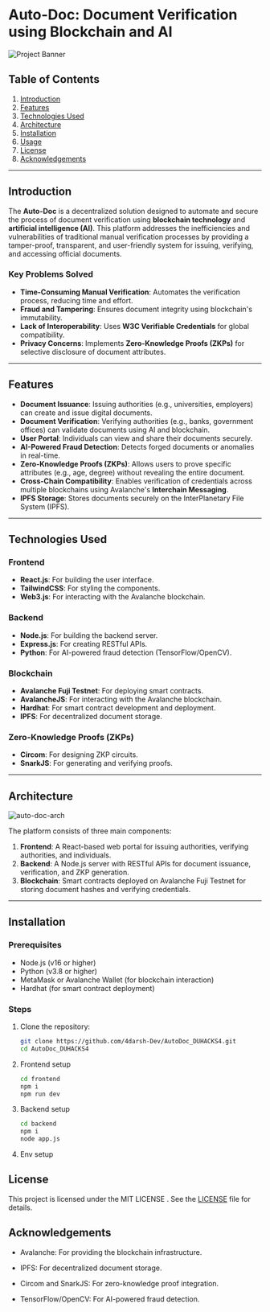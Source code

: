 # Auto-Doc: Document Verification using Blockchain and AI

![Project Banner](https://github.com/user-attachments/assets/26be3957-d830-4768-96df-2e6e5d8804e0)

## Table of Contents
1. [Introduction](#introduction)
2. [Features](#features)
3. [Technologies Used](#technologies-used)
4. [Architecture](#architecture)
5. [Installation](#installation)
6. [Usage](#usage)
10. [License](#license)
11. [Acknowledgements](#acknowledgements)

---

## Introduction

The **Auto-Doc** is a decentralized solution designed to automate and secure the process of document verification using **blockchain technology** and **artificial intelligence (AI)**. This platform addresses the inefficiencies and vulnerabilities of traditional manual verification processes by providing a tamper-proof, transparent, and user-friendly system for issuing, verifying, and accessing official documents.

### Key Problems Solved
- **Time-Consuming Manual Verification**: Automates the verification process, reducing time and effort.
- **Fraud and Tampering**: Ensures document integrity using blockchain's immutability.
- **Lack of Interoperability**: Uses **W3C Verifiable Credentials** for global compatibility.
- **Privacy Concerns**: Implements **Zero-Knowledge Proofs (ZKPs)** for selective disclosure of document attributes.

---

## Features

- **Document Issuance**: Issuing authorities (e.g., universities, employers) can create and issue digital documents.
- **Document Verification**: Verifying authorities (e.g., banks, government offices) can validate documents using AI and blockchain.
- **User Portal**: Individuals can view and share their documents securely.
- **AI-Powered Fraud Detection**: Detects forged documents or anomalies in real-time.
- **Zero-Knowledge Proofs (ZKPs)**: Allows users to prove specific attributes (e.g., age, degree) without revealing the entire document.
- **Cross-Chain Compatibility**: Enables verification of credentials across multiple blockchains using Avalanche's **Interchain Messaging**.
- **IPFS Storage**: Stores documents securely on the InterPlanetary File System (IPFS).

---

## Technologies Used

### Frontend
- **React.js**: For building the user interface.
- **TailwindCSS**: For styling the components.
- **Web3.js**: For interacting with the Avalanche blockchain.

### Backend
- **Node.js**: For building the backend server.
- **Express.js**: For creating RESTful APIs.
- **Python**: For AI-powered fraud detection (TensorFlow/OpenCV).

### Blockchain
- **Avalanche Fuji Testnet**: For deploying smart contracts.
- **AvalancheJS**: For interacting with the Avalanche blockchain.
- **Hardhat**: For smart contract development and deployment.
- **IPFS**: For decentralized document storage.

### Zero-Knowledge Proofs (ZKPs)
- **Circom**: For designing ZKP circuits.
- **SnarkJS**: For generating and verifying proofs.

---

## Architecture
![auto-doc-arch](https://github.com/user-attachments/assets/05661bbf-9ca9-4a30-8238-6a870e4d4148)


The platform consists of three main components:
1. **Frontend**: A React-based web portal for issuing authorities, verifying authorities, and individuals.
2. **Backend**: A Node.js server with RESTful APIs for document issuance, verification, and ZKP generation.
3. **Blockchain**: Smart contracts deployed on Avalanche Fuji Testnet for storing document hashes and verifying credentials.

---

## Installation

### Prerequisites
- Node.js (v16 or higher)
- Python (v3.8 or higher)
- MetaMask or Avalanche Wallet (for blockchain interaction)
- Hardhat (for smart contract deployment)

### Steps
1. Clone the repository:
   ```bash
   git clone https://github.com/4darsh-Dev/AutoDoc_DUHACKS4.git
   cd AutoDoc_DUHACKS4
    ```
2. Frontend setup
    ```bash
    cd frontend
    npm i
    npm run dev
    ```
3. Backend setup
    ```bash
    cd backend
    npm i
    node app.js
    ```
4. Env setup
    ``` ```


## License

This project is licensed under the MIT LICENSE . See the [LICENSE](https://github.com/4darsh-Dev/AutoDoc_DUHACKS4.git/blob/main/LICENSE) file for details.

## Acknowledgements

   - Avalanche: For providing the blockchain infrastructure.

   - IPFS: For decentralized document storage.

   - Circom and SnarkJS: For zero-knowledge proof integration.

   - TensorFlow/OpenCV: For AI-powered fraud detection.

